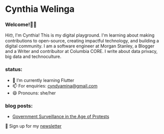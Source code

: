 <!--**CynthiaWelinga/CynthiaWelinga** is a ✨ _special_ ✨ repository because its `README.md` (this file) appears on your GitHub profile.-->

# Cynthia Welinga

### Welcome!👋🏾 

Hi🤓, I'm Cynthia! This is my digital playground. I'm learning about making contributions to open-source, creating impactful technology, and building a digital community. I am a software engineer at Morgan Stanley, a Blogger and a Writer and contribuitor at Columbia CORE. I write about data privacy, big data and technoculture.

### status: 
- 🌱 I’m currently learning Flutter
- 📫 For enquiries: cyndyamina@gmail.com
- 😄 Pronouns: she/her

### blog posts:
- <a href="https://cynthiawelinga.com/218-2/">Government Surveillance in the Age of Protests</a>


💌 Sign up for my <a href="https://cynthiawelinga.com/subscribe/">newsletter</a>

